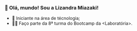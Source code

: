 ### 👋 Olá, mundo! Sou a Lizandra Miazaki!

- 🌱 Iniciante na área de técnologia; 
- 👩‍🎓 Faço parte da 8ª turma do Bootcamp da <Laboratória>.
